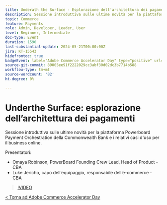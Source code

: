 ```yaml
---
title: Underath the Surface - Esplorazione dell'architettura dei pagamenti
description: Sessione introduttiva sulle ultime novità per la piattaforma Powerboard Payment Orchestration della Commonwealth Bank e i relativi casi d'uso per il business online.
topic: Commerce
feature: Payments
role: Admin, Developer, Leader, User
level: Beginner, Intermediate
doc-type: Event
duration: 1590
last-substantial-update: 2024-05-21T00:00:00Z
jira: KT-15543
hidefromtoc: true
badgeEvent: label="Adobe Commerce Accelerator Day" type="positive" url="https://experienceleague.adobe.com/en/docs/events/apac-commerce-recordings/2024/overview"
source-git-commit: 89005ee91f2222029cc3abf30d02dc3b7714b588
workflow-type: tm+mt
source-wordcount: '82'
ht-degree: 0%

---
```



# Underthe Surface: esplorazione dell’architettura dei pagamenti

Sessione introduttiva sulle ultime novità per la piattaforma Powerboard Payment Orchestration della Commonwealth Bank e i relativi casi d&#39;uso per il business online.

Presentatori:

+ Omaya Robinson, PowerBoard Founding Crew Lead, Head of Product - CBA
+ Luke Jericho, capo dell’equipaggio, responsabile dell’e-commerce - CBA

>[!VIDEO](https://video.tv.adobe.com/v/3429270/?learn=on)

[&lt; Torna ad Adobe Commerce Accelerator Day](./overview.md)